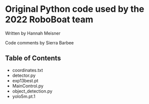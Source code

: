 # Original Python code used by the 2022 RoboBoat team

Written by Hannah Meisner
  
Code comments by Sierra Barbee

## Table of Contents
- coordinates.txt
- detector.py
- exp13best.pt
- MainControl.py
- object_detection.py
- yolo5m.pt.1
